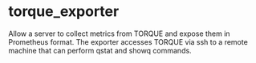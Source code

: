 # torque_exporter
Allow a server to collect metrics from TORQUE and expose them in Prometheus format. The exporter accesses TORQUE via ssh to a remote machine that can perform qstat and showq commands.
